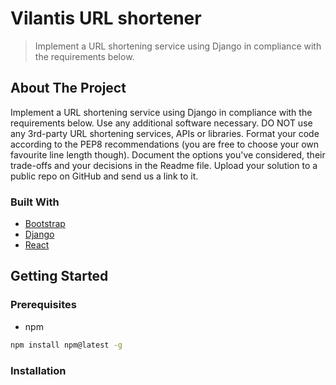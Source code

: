 # Vilantis URL shortener
> Implement a URL shortening service using Django in compliance with the requirements below.

## About The Project

Implement a URL shortening service using Django in compliance with the requirements below. Use any additional software necessary. DO NOT use any 3rd-party URL shortening services, APIs or libraries. Format your code according to the PEP8 recommendations (you are free to choose your own favourite line length though). Document the options you've considered, their trade-offs and your decisions in the Readme file. Upload your solution to a public repo on GitHub and send us a link to it.

### Built With
* [Bootstrap](https://getbootstrap.com)
* [Django](https://www.djangoproject.com/)
* [React](https://reactjs.org/)

## Getting Started

### Prerequisites

* npm
```sh
npm install npm@latest -g
```

### Installation

